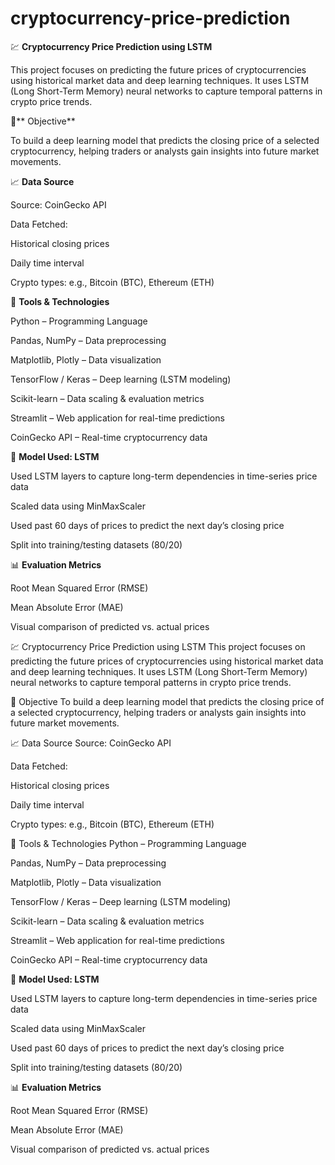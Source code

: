 # cryptocurrency-price-prediction

💹 **Cryptocurrency Price Prediction using LSTM**

This project focuses on predicting the future prices of cryptocurrencies using historical market data and deep learning techniques. It uses LSTM (Long Short-Term Memory) neural networks to capture temporal patterns in crypto price trends.

🎯** Objective**

To build a deep learning model that predicts the closing price of a selected cryptocurrency, helping traders or analysts gain insights into future market movements.

📈 **Data Source**

Source: CoinGecko API

Data Fetched:

Historical closing prices

Daily time interval

Crypto types: e.g., Bitcoin (BTC), Ethereum (ETH)

🧰 **Tools & Technologies**

Python – Programming Language

Pandas, NumPy – Data preprocessing

Matplotlib, Plotly – Data visualization

TensorFlow / Keras – Deep learning (LSTM modeling)

Scikit-learn – Data scaling & evaluation metrics

Streamlit – Web application for real-time predictions

CoinGecko API – Real-time cryptocurrency data

🧠 **Model Used: LSTM**

Used LSTM layers to capture long-term dependencies in time-series price data

Scaled data using MinMaxScaler

Used past 60 days of prices to predict the next day’s closing price

Split into training/testing datasets (80/20)

📊 **Evaluation Metrics**

Root Mean Squared Error (RMSE)

Mean Absolute Error (MAE)

Visual comparison of predicted vs. actual prices

💹 Cryptocurrency Price Prediction using LSTM
This project focuses on predicting the future prices of cryptocurrencies using historical market data and deep learning techniques. It uses LSTM (Long Short-Term Memory) neural networks to capture temporal patterns in crypto price trends.

🎯 Objective
To build a deep learning model that predicts the closing price of a selected cryptocurrency, helping traders or analysts gain insights into future market movements.

📈 Data Source
Source: CoinGecko API

Data Fetched:

Historical closing prices

Daily time interval

Crypto types: e.g., Bitcoin (BTC), Ethereum (ETH)

🧰 Tools & Technologies
Python – Programming Language

Pandas, NumPy – Data preprocessing

Matplotlib, Plotly – Data visualization

TensorFlow / Keras – Deep learning (LSTM modeling)

Scikit-learn – Data scaling & evaluation metrics

Streamlit – Web application for real-time predictions

CoinGecko API – Real-time cryptocurrency data

🧠 **Model Used: LSTM**

Used LSTM layers to capture long-term dependencies in time-series price data

Scaled data using MinMaxScaler

Used past 60 days of prices to predict the next day’s closing price

Split into training/testing datasets (80/20)

📊 **Evaluation Metrics**

Root Mean Squared Error (RMSE)

Mean Absolute Error (MAE)

Visual comparison of predicted vs. actual prices
